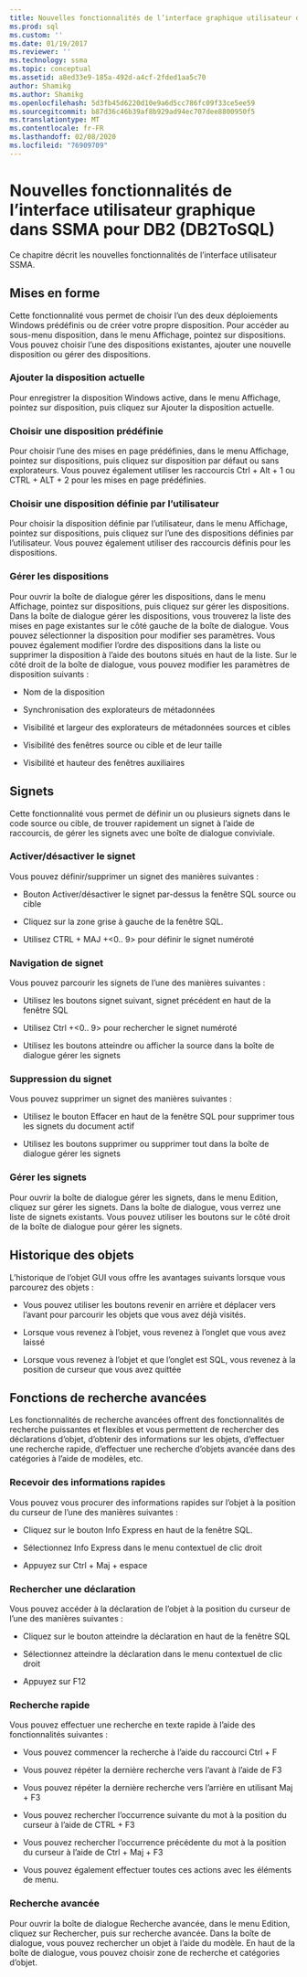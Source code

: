 ```yaml
---
title: Nouvelles fonctionnalités de l’interface graphique utilisateur dans SSMA pour DB2 (DB2ToSQL) | Microsoft Docs
ms.prod: sql
ms.custom: ''
ms.date: 01/19/2017
ms.reviewer: ''
ms.technology: ssma
ms.topic: conceptual
ms.assetid: a8ed33e9-185a-492d-a4cf-2fded1aa5c70
author: Shamikg
ms.author: Shamikg
ms.openlocfilehash: 5d3fb45d6220d10e9a6d5cc786fc09f33ce5ee59
ms.sourcegitcommit: b87d36c46b39af8b929ad94ec707dee8800950f5
ms.translationtype: MT
ms.contentlocale: fr-FR
ms.lasthandoff: 02/08/2020
ms.locfileid: "76909709"
---
```

# <a name="new-gui-features-in-ssma-for-db2-db2tosql"></a>Nouvelles fonctionnalités de l’interface utilisateur graphique dans SSMA pour DB2 (DB2ToSQL)
Ce chapitre décrit les nouvelles fonctionnalités de l’interface utilisateur SSMA.  
  
## <a name="layouts"></a>Mises en forme  
Cette fonctionnalité vous permet de choisir l’un des deux déploiements Windows prédéfinis ou de créer votre propre disposition. Pour accéder au sous-menu disposition, dans le menu Affichage, pointez sur dispositions. Vous pouvez choisir l’une des dispositions existantes, ajouter une nouvelle disposition ou gérer des dispositions.  
  
### <a name="add-current-layout"></a>Ajouter la disposition actuelle  
Pour enregistrer la disposition Windows active, dans le menu Affichage, pointez sur disposition, puis cliquez sur Ajouter la disposition actuelle.  
  
### <a name="choose-predefined-layout"></a>Choisir une disposition prédéfinie  
Pour choisir l’une des mises en page prédéfinies, dans le menu Affichage, pointez sur dispositions, puis cliquez sur disposition par défaut ou sans explorateurs. Vous pouvez également utiliser les raccourcis Ctrl + Alt + 1 ou CTRL + ALT + 2 pour les mises en page prédéfinies.  
  
### <a name="choose-user-defined-layout"></a>Choisir une disposition définie par l’utilisateur  
Pour choisir la disposition définie par l’utilisateur, dans le menu Affichage, pointez sur dispositions, puis cliquez sur l’une des dispositions définies par l’utilisateur. Vous pouvez également utiliser des raccourcis définis pour les dispositions.  
  
### <a name="manage-layouts"></a>Gérer les dispositions  
Pour ouvrir la boîte de dialogue gérer les dispositions, dans le menu Affichage, pointez sur dispositions, puis cliquez sur gérer les dispositions. Dans la boîte de dialogue gérer les dispositions, vous trouverez la liste des mises en page existantes sur le côté gauche de la boîte de dialogue. Vous pouvez sélectionner la disposition pour modifier ses paramètres. Vous pouvez également modifier l’ordre des dispositions dans la liste ou supprimer la disposition à l’aide des boutons situés en haut de la liste. Sur le côté droit de la boîte de dialogue, vous pouvez modifier les paramètres de disposition suivants :  
  
-   Nom de la disposition  
  
-   Synchronisation des explorateurs de métadonnées  
  
-   Visibilité et largeur des explorateurs de métadonnées sources et cibles  
  
-   Visibilité des fenêtres source ou cible et de leur taille  
  
-   Visibilité et hauteur des fenêtres auxiliaires  
  
## <a name="bookmarks"></a>Signets  
Cette fonctionnalité vous permet de définir un ou plusieurs signets dans le code source ou cible, de trouver rapidement un signet à l’aide de raccourcis, de gérer les signets avec une boîte de dialogue conviviale.  
  
### <a name="toggle-bookmark"></a>Activer/désactiver le signet  
Vous pouvez définir/supprimer un signet des manières suivantes :  
  
-   Bouton Activer/désactiver le signet par-dessus la fenêtre SQL source ou cible  
  
-   Cliquez sur la zone grise à gauche de la fenêtre SQL.  
  
-   Utilisez CTRL + MAJ +&lt;0.. 9&gt; pour définir le signet numéroté  
  
### <a name="bookmark-navigation"></a>Navigation de signet  
Vous pouvez parcourir les signets de l’une des manières suivantes :  
  
-   Utilisez les boutons signet suivant, signet précédent en haut de la fenêtre SQL  
  
-   Utilisez Ctrl +&lt;0.. 9&gt; pour rechercher le signet numéroté  
  
-   Utilisez les boutons atteindre ou afficher la source dans la boîte de dialogue gérer les signets  
  
### <a name="removing-bookmark"></a>Suppression du signet  
Vous pouvez supprimer un signet des manières suivantes :  
  
-   Utilisez le bouton Effacer en haut de la fenêtre SQL pour supprimer tous les signets du document actif  
  
-   Utilisez les boutons supprimer ou supprimer tout dans la boîte de dialogue gérer les signets  
  
### <a name="manage-bookmarks"></a>Gérer les signets  
Pour ouvrir la boîte de dialogue gérer les signets, dans le menu Edition, cliquez sur gérer les signets. Dans la boîte de dialogue, vous verrez une liste de signets existants. Vous pouvez utiliser les boutons sur le côté droit de la boîte de dialogue pour gérer les signets.  
  
## <a name="object-history"></a>Historique des objets  
L’historique de l’objet GUI vous offre les avantages suivants lorsque vous parcourez des objets :  
  
-   Vous pouvez utiliser les boutons revenir en arrière et déplacer vers l’avant pour parcourir les objets que vous avez déjà visités.  
  
-   Lorsque vous revenez à l’objet, vous revenez à l’onglet que vous avez laissé  
  
-   Lorsque vous revenez à l’objet et que l’onglet est SQL, vous revenez à la position de curseur que vous avez quittée  
  
## <a name="advanced-search-capabilities"></a>Fonctions de recherche avancées  
Les fonctionnalités de recherche avancées offrent des fonctionnalités de recherche puissantes et flexibles et vous permettent de rechercher des déclarations d’objet, d’obtenir des informations sur les objets, d’effectuer une recherche rapide, d’effectuer une recherche d’objets avancée dans des catégories à l’aide de modèles, etc.  
  
### <a name="get-quick-information"></a>Recevoir des informations rapides  
Vous pouvez vous procurer des informations rapides sur l’objet à la position du curseur de l’une des manières suivantes :  
  
-   Cliquez sur le bouton Info Express en haut de la fenêtre SQL.  
  
-   Sélectionnez Info Express dans le menu contextuel de clic droit  
  
-   Appuyez sur Ctrl + Maj + espace  
  
### <a name="find-declaration"></a>Rechercher une déclaration  
Vous pouvez accéder à la déclaration de l’objet à la position du curseur de l’une des manières suivantes :  
  
-   Cliquez sur le bouton atteindre la déclaration en haut de la fenêtre SQL  
  
-   Sélectionnez atteindre la déclaration dans le menu contextuel de clic droit  
  
-   Appuyez sur F12  
  
### <a name="quick-search"></a>Recherche rapide  
Vous pouvez effectuer une recherche en texte rapide à l’aide des fonctionnalités suivantes :  
  
-   Vous pouvez commencer la recherche à l’aide du raccourci Ctrl + F  
  
-   Vous pouvez répéter la dernière recherche vers l’avant à l’aide de F3  
  
-   Vous pouvez répéter la dernière recherche vers l’arrière en utilisant Maj + F3  
  
-   Vous pouvez rechercher l’occurrence suivante du mot à la position du curseur à l’aide de CTRL + F3  
  
-   Vous pouvez rechercher l’occurrence précédente du mot à la position du curseur à l’aide de Ctrl + Maj + F3  
  
-   Vous pouvez également effectuer toutes ces actions avec les éléments de menu.  
  
### <a name="advanced-search"></a>Recherche avancée  
Pour ouvrir la boîte de dialogue Recherche avancée, dans le menu Edition, cliquez sur Rechercher, puis sur recherche avancée. Dans la boîte de dialogue, vous pouvez rechercher un objet à l’aide du modèle. En haut de la boîte de dialogue, vous pouvez choisir zone de recherche et catégories d’objet.  
  
